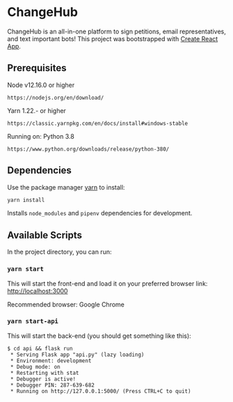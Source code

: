 # ChangeHub

ChangeHub is an all-in-one platform to sign petitions, email representatives, and text important bots! This project was bootstrapped with [Create React App](https://github.com/facebook/create-react-app).

## Prerequisites
Node v12.16.0 or higher
```
https://nodejs.org/en/download/
```
Yarn 1.22.- or higher
```
https://classic.yarnpkg.com/en/docs/install#windows-stable
```

Running on: Python 3.8
```
https://www.python.org/downloads/release/python-380/
```

## Dependencies

Use the package manager [yarn](https://yarnpkg.com/) to install:

```bash
yarn install
```

Installs `node_modules` and `pipenv` dependencies for development.<br />

## Available Scripts

In the project directory, you can run:

### `yarn start`

This will start the front-end and load it on your preferred browser
link: [http://localhost:3000](http://localhost:3000)

Recommended browser: Google Chrome

### `yarn start-api`

This will start the back-end
(you should get something like this):
```yarn run v1.22.0
$ cd api && flask run
 * Serving Flask app "api.py" (lazy loading)
 * Environment: development
 * Debug mode: on
 * Restarting with stat
 * Debugger is active!
 * Debugger PIN: 287-639-682
 * Running on http://127.0.0.1:5000/ (Press CTRL+C to quit)
 ```